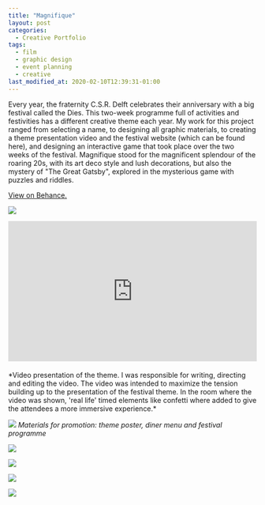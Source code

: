```yaml
---
title: "Magnifique"
layout: post
categories:
  - Creative Portfolio
tags:
  - film
  - graphic design
  - event planning
  - creative
last_modified_at: 2020-02-10T12:39:31-01:00
---
```


Every year, the fraternity C.S.R. Delft celebrates their anniversary with a big festival called the Dies. This two-week programme full of activities and festivities has a different creative theme each year. My work for this project ranged from selecting a name, to designing all graphic materials, to creating a theme presentation video and the festival website (which can be found here), and designing an interactive game that took place over the two weeks of the festival. Magnifique stood for the magnificent splendour of the roaring 20s, with its art deco style and lush decorations, but also the mystery of "The Great Gatsby", explored in the mysterious game with puzzles and riddles.

[View on Behance.](https://www.behance.net/44818107/Magnifique)

![](https://mir-s3-cdn-cf.behance.net/project_modules/1400_opt_1/1a97f644818107.582121b014647.jpg)
<div style="position:relative; padding-top: 56.25%; margin-bottom: 20px">
  <iframe src="https://www.youtube.com/embed/kWs9rxfamyo" style="position: absolute; width: 100%; height: 100%; top: 0; left: 0" frameborder="0" allow="accelerometer; autoplay; encrypted-media; gyroscope; picture-in-picture" allowfullscreen></iframe>
</div>
*Video presentation of the theme. I was responsible for writing, directing and editing the video. The video was intended to maximize the tension building up to the presentation of the festival theme. In the room where the video was shown, 'real life' timed elements like confetti where added to give the attendees a more immersive experience.*

![](https://mir-s3-cdn-cf.behance.net/project_modules/1400_opt_1/f6d93d44818107.58211a92521cf.jpg)
*Materials for promotion: theme poster, diner menu and festival programme*

![](https://mir-s3-cdn-cf.behance.net/project_modules/1400_opt_1/c9a46644818107.58211b98e9042.jpg)

![](https://mir-s3-cdn-cf.behance.net/project_modules/1400_opt_1/6fa91344818107.58211a92511b8.jpg)

![](https://mir-s3-cdn-cf.behance.net/project_modules/1400_opt_1/70c32644818107.58211a925176f.jpg)

![](https://mir-s3-cdn-cf.behance.net/project_modules/max_1200/1725ef44818107.58211a9251c45.jpg)